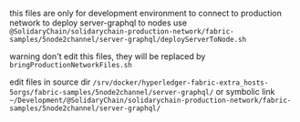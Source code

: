 this files are only for development environment to connect to production network
to deploy server-graphql to nodes use `@SolidaryChain/solidarychain-production-network/fabric-samples/5node2channel/server-graphql/deployServerToNode.sh`

warning don't edit this files, they will be replaced by `bringProductionNetworkFiles.sh`

edit files in source dir `/srv/docker/hyperledger-fabric-extra_hosts-5orgs/fabric-samples/5node2channel/server-graphql/` or symbolic link `~/Development/@SolidaryChain/solidarychain-production-network/fabric-samples/5node2channel/server-graphql/`
